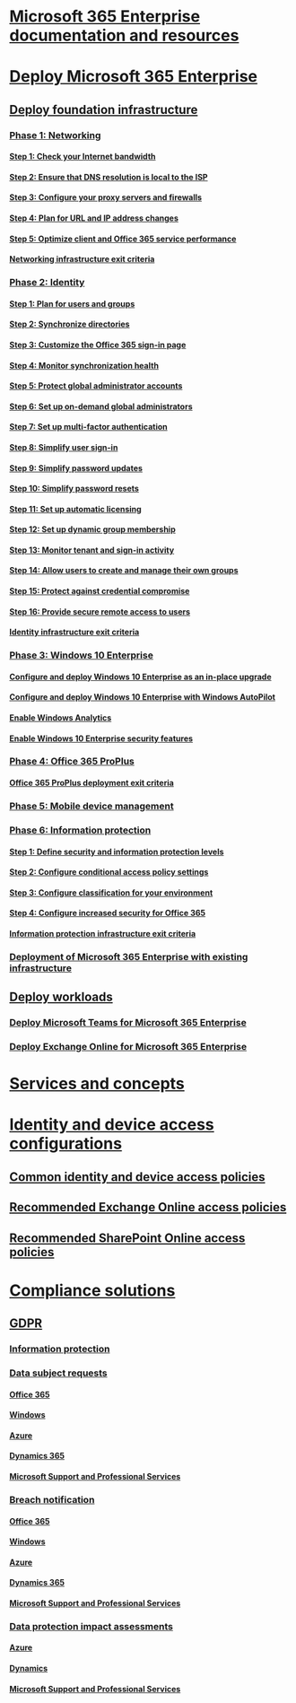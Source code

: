 # [Microsoft 365 Enterprise documentation and resources](index.md)
# [Deploy Microsoft 365 Enterprise](deploy-microsoft-365-enterprise.md)
## [Deploy foundation infrastructure](deploy-foundation-infrastructure.md)
### [Phase 1: Networking](networking-infrastructure.md)
#### [Step 1: Check your Internet bandwidth](networking-provide-bandwidth-cloud-services.md)
#### [Step 2: Ensure that DNS resolution is local to the ISP](networking-dns-resolution-same-location.md)
#### [Step 3: Configure your proxy servers and firewalls](networking-configure-proxies-firewalls.md)
#### [Step 4: Plan for URL and IP address changes](networking-implement-endpoint-change-mgmt.md)
#### [Step 5: Optimize client and Office 365 service performance](networking-optimize-tcp-performance.md)
#### [Networking infrastructure exit criteria](networking-exit-criteria.md)
### [Phase 2: Identity](identity-infrastructure.md)
#### [Step 1: Plan for users and groups](identity-plan-users-groups.md)
#### [Step 2: Synchronize directories](identity-azure-ad-connect.md)
#### [Step 3: Customize the Office 365 sign-in page](identity-customize-office-365-sign-in.md)
#### [Step 4: Monitor synchronization health](identity-azure-ad-connect-health.md)
#### [Step 5: Protect global administrator accounts](identity-designate-protect-admin-accounts.md)
#### [Step 6: Set up on-demand global administrators](identity-privileged-identity-management.md)
#### [Step 7: Set up multi-factor authentication](identity-multi-factor-authentication.md)
#### [Step 8: Simplify user sign-in](identity-single-sign-on.md)
#### [Step 9: Simplify password updates](identity-password-writeback.md)
#### [Step 10: Simplify password resets](identity-password-reset.md)
#### [Step 11: Set up automatic licensing](identity-group-based-licensing.md)
#### [Step 12: Set up dynamic group membership](identity-automatic-group-membership.md)
#### [Step 13: Monitor tenant and sign-in activity](identity-azure-ad-access-usage-reporting.md)
#### [Step 14: Allow users to create and manage their own groups](identity-self-service-group-management.md)
#### [Step 15: Protect against credential compromise](identity-azure-ad-identity-protection.md)
#### [Step 16: Provide secure remote access to users](identity-azure-ad-application-proxy.md)
#### [Identity infrastructure exit criteria](identity-exit-criteria.md)
### [Phase 3: Windows 10 Enterprise](windows10-infrastructure.md)
#### [Configure and deploy Windows 10 Enterprise as an in-place upgrade](windows10-deploy-inplaceupgrade.md)
#### [Configure and deploy Windows 10 Enterprise with Windows AutoPilot](windows10-deploy-autopilot.md)
#### [Enable Windows Analytics](windows10-enable-windows-analytics.md)
#### [Enable Windows 10 Enterprise security features](windows10-enable-security-features.md)
### [Phase 4: Office 365 ProPlus](office365proplus-infrastructure.md)
#### [Office 365 ProPlus deployment exit criteria](office365proplus-exit-criteria.md)
### [Phase 5: Mobile device management](mobility-infrastructure.md)
### [Phase 6: Information protection](infoprotect-infrastructure.md)
#### [Step 1: Define security and information protection levels](infoprotect-define-sec-infoprotect-levels.md)
#### [Step 2: Configure conditional access policy settings](infoprotect-configure-conditional-access-policy-settings.md)
#### [Step 3: Configure classification for your environment](infoprotect-configure-classification.md)
#### [Step 4: Configure increased security for Office 365](infoprotect-configure-increased-security-office-365.md)
#### [Information protection infrastructure exit criteria](infoprotect-exit-criteria.md)
### [Deployment of Microsoft 365 Enterprise with existing infrastructure](deploy-with-existing-infrastructure.md)
## [Deploy workloads](deploy-workloads.md)
### [Deploy Microsoft Teams for Microsoft 365 Enterprise](teams-workload.md)
### [Deploy Exchange Online for Microsoft 365 Enterprise](exchangeonline-workload.md)
# [Services and concepts](services-overview.md)
# [Identity and device access configurations](microsoft-365-policies-configurations.md)
## [Common identity and device access policies](identity-access-policies.md)
## [Recommended Exchange Online access policies](secure-email-recommended-policies.md)
## [Recommended SharePoint Online access policies](sharepoint-file-access-policies.md)
# [Compliance solutions](../compliance/compliance-solutions-overview.md?toc=/microsoft-365/enterprise/toc.json)
## [GDPR](../compliance/gdpr.md?toc=/microsoft-365/enterprise/toc.json)
### [Information protection](../compliance/gdpr-information-protection.md?toc=/microsoft-365/enterprise/toc.json)
### [Data subject requests](../compliance/gdpr-data-subject-requests.md?toc=/microsoft-365/enterprise/toc.json)
#### [Office 365](../compliance/gdpr-dsr-Office365.md?toc=/microsoft-365/enterprise/toc.json)
#### [Windows](../compliance/gdpr-dsr-Windows.md?toc=/microsoft-365/enterprise/toc.json)
#### [Azure](../compliance/gdpr-dsr-Azure.md?toc=/microsoft-365/enterprise/toc.json)
#### [Dynamics 365](../compliance/gdpr-dsr-Dynamics365.md?toc=/microsoft-365/enterprise/toc.json)
#### [Microsoft Support and Professional Services](../compliance/gdpr-dsr-prof-services.md?toc=/microsoft-365/enterprise/toc.json) 
### [Breach notification](../compliance/gdpr-breach-notification.md?toc=/microsoft-365/enterprise/toc.json)
#### [Office 365](../compliance/gdpr-breach-Office365.md?toc=/microsoft-365/enterprise/toc.json)
#### [Windows](../compliance/gdpr-breach-Windows.md?toc=/microsoft-365/enterprise/toc.json)
#### [Azure](../compliance/gdpr-breach-Azure.md?toc=/microsoft-365/enterprise/toc.json)
#### [Dynamics 365](../compliance/gdpr-breach-Dynamics365.md?toc=/microsoft-365/enterprise/toc.json)
#### [Microsoft Support and Professional Services](../compliance/gdpr-breach-Microsoft-Support-Professional-Services.md?toc=/microsoft-365/enterprise/toc.json)
### [Data protection impact assessments](../compliance/gdpr-data-protection-impact-assessments.md)
#### [Azure](../compliance/gdpr-dpia-azure.md)
#### [Dynamics](../compliance/gdpr-dpia-dynamics.md)
#### [Microsoft Support and Professional Services](../compliance/gdpr-dpia-prof-services.md)
